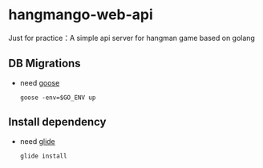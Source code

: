 # hangmango-web-api
 Just for practice：A simple api server for hangman game based on golang

## DB Migrations

- need [goose](https://bitbucket.org/liamstask/goose)
  ```
  goose -env=$GO_ENV up
  ```
## Install dependency

- need [glide](https://github.com/Masterminds/glide)
  ```
  glide install
  ```
